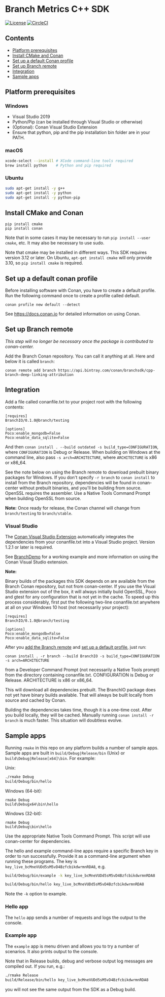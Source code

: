 # Branch Metrics C++ SDK

[![License](https://img.shields.io/badge/license-MIT-green.svg?style=flat)](https://github.com/BranchMetrics/cpp-branch-deep-linking-attribution/blob/master/LICENSE)
[![CircleCI](https://img.shields.io/circleci/project/github/BranchMetrics/cpp-branch-deep-linking-attribution.svg)](https://circleci.com/gh/BranchMetrics/cpp-branch-deep-linking-attribution)

[Platform prerequisites]: #platform-prerequisites
[Install CMake and Conan]: #install-cmake-and-conan
[Set up Branch remote]: #set-up-branch-remote
[Set up a default conan profile]: #set-up-a-default-conan-profile
[Integration]: #integration
[Sample apps]: #sample-apps

## Contents
- [Platform prerequisites]
- [Install CMake and Conan]
- [Set up a default Conan profile]
- [Set up Branch remote]
- [Integration]
- [Sample apps]

## Platform prerequisites

### Windows

- Visual Studio 2019
- Python/Pip (can be installed through Visual Studio or otherwise)
- (Optional): Conan Visual Studio Extension
- Ensure that python, pip and the pip installation bin folder are in your PATH.

### macOS

```bash
xcode-select --install # XCode command-line tools required
brew install python    # Python and pip required
```

### Ubuntu

```bash
sudo apt-get install -y g++
sudo apt-get install -y python
sudo apt-get install -y python-pip
```

## Install CMake and Conan

```
pip install cmake
pip install conan
```

Note that in some cases it may be necessary to run `pip install --user cmake`,
etc. It may also be necessary to use sudo.

Note that cmake may be installed in different ways. This SDK requires version
3.12 or later. On Ubuntu, `apt-get install cmake` will only provide 3.10, so
`pip install cmake` is required.

## Set up a default conan profile

Before installing software with Conan, you have to create a default profile.
Run the following command once to create a profile called default.

```
conan profile new default --detect
```

See https://docs.conan.io for detailed information on using Conan.

## Set up Branch remote

_This step will no longer be necessary once the package is contributed to
conan-center._

Add the Branch Conan repository. You can call it anything at all. Here and below it is
called `branch`:

```
conan remote add branch https://api.bintray.com/conan/branchsdk/cpp-branch-deep-linking-attribution
```

## Integration

Add a file called conanfile.txt to your project root with the following
contents:

```
[requires]
BranchIO/0.1.0@branch/testing

[options]
Poco:enable_mongodb=False
Poco:enable_data_sqlite=False
```

And then `conan install . --build outdated -s build_type=CONFIGURATION`,
where `CONFIGURATION` is Debug or Release. When building on Windows at the
command line, also pass `-s arch=ARCHITECTURE`, where `ARCHITECTURE` is
x86 or x86_64.

See the note below on using the Branch remote to download
prebuilt binary packages for Windows. If you don't specify `-r branch` to
`conan install` to install from the Branch repository, dependencies will be
found in conan-center without prebuilt binaries, and you'll be building from
source. OpenSSL requires the assembler. Use a Native Tools Command Prompt
when building OpenSSL from source.

**Note:** Once ready for release, the Conan channel will change from `branch/testing` to
`branch/stable`.

### Visual Studio

The [Conan Visual Studio Extension](https://marketplace.visualstudio.com/items?itemName=conan-io.conan-vs-extension) automatically integrates the dependencies from your conanfile.txt into a Visual Studio project. Version 1.2.1 or later is required.

See [BranchDemo](./BranchSDK-Samples/Windows/BranchDemo) for a working example
and more information on using the Conan Visual Studio extension.

**Note:**

Binary builds of the packages this SDK depends on are available from the Branch
Conan repository, but not from conan-center. If you use the Visual Studio
extension out of the box, it will always initially build OpenSSL, Poco and
gtest for any configuration that is not yet in the cache. To speed up this
process considerably, first put the following two-line conanfile.txt anywhere at all on
your Windows 10 host (not necessarily your project):

```
[requires]
BranchIO/0.1.0@branch/testing

[options]
Poco:enable_mongodb=False
Poco:enable_data_sqlite=False
```

After you [add the Branch remote](#set-up-branch-remote) and [set up a default profile](#set-up-a-default-conan-profile), just run:

```
conan install . -r branch --build BranchIO -s build_type=CONFIGURATION -s arch=ARCHITECTURE
```

from a Developer Command Prompt (not necessarily a Native Tools prompt) from the
directory containing conanfile.txt. CONFIGURATION is Debug or Release.
ARCHITECTURE is x86 or x86_64.

This will download all dependencies
prebuilt. The BranchIO package does not yet have binary builds available.
That will always be built locally from source and cached by Conan.

Building the dependencies takes time, though it is a one-time cost. After you
build locally, they will be cached. Manually running `conan install -r branch`
is much faster. This situation will doubtless evolve.

## Sample apps

Running `rmake` in this repo on any platform builds a number of sample apps. Sample apps are
built in `build/Debug|Release/bin` (Unix) or `build\Debug|Release[x64]\bin`.
For example:

Unix:
```bash
./rmake Debug
build/Debug/bin/hello
```

Windows (64-bit):
```
rmake Debug
build\Debugx64\bin\hello
```

Windows (32-bit):
```
rmake Debug
build\Debug\bin\hello
```

Use the appropriate Native Tools Command Prompt. This script will use
conan-center for dependencies.

The hello and example command-line apps require a specific Branch key in
order to run successfully. Provide it as a command-line argument when running
these programs. The key is `key_live_bcMneVUDd5sM5vD4BzfcbikdwrmnRDA8`, e.g.

```bash
build/Debug/bin/example -k key_live_bcMneVUDd5sM5vD4BzfcbikdwrmnRDA8
```

```bash
build/Debug/bin/hello key_live_bcMneVUDd5sM5vD4BzfcbikdwrmnRDA8
```

Note the `-k` option to example.

### Hello app

The `hello` app sends a number of requests and logs the output to the console.

### Example app

The `example` app is menu driven and allows you to try a number of scenarios.
It also prints output to the console.

Note that in Release builds, debug and verbose output log messages are compiled
out. If you run, e.g.:

```bash
./rmake Release
build/Release/bin/hello key_live_bcMneVUDd5sM5vD4BzfcbikdwrmnRDA8
```

you will not see the same output from the SDK as a Debug build.
